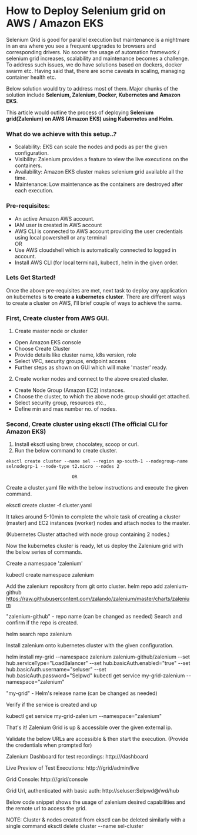 # How to Deploy Selenium grid on AWS / Amazon EKS 
  Selenium Grid is good for parallel execution but maintenance is a nightmare in an era where you see a frequent upgrades to browsers and corresponding drivers. No sooner the usage of automation framework / selenium grid increases, scalability and maintenance becomes a challenge. To address such issues, we do have solutions based on dockers, docker swarm etc. Having said that, there are some caveats in scaling, managing container health etc.

Below solution would try to address most of them. Major chunks of the solution include **Selenium, Zalenium, Docker, Kubernetes and Amazon EKS**.

This article would outline the process of deploying **Selenium grid(Zalenium) on AWS (Amazon EKS) using Kubernetes and Helm**.

### What do we achieve with this setup..?
- Scalability: EKS can scale the nodes and pods as per the given configuration.
- Visibility: Zalenium provides a feature to view the live executions on the containers.
- Availability: Amazon EKS cluster makes selenium grid available all the time.
- Maintenance: Low maintenance as the containers are destroyed after each execution.
### Pre-requisites:
- An active Amazon AWS account.
- IAM user is created in AWS account
- AWS CLI is connected to AWS account providing the user credentials using local powershell or any terminal  
                                                            OR
- Use AWS cloudshell which is automatically connected to logged in account.
- Install AWS CLI (for local terminal), kubectl, helm in the given order.

### Lets Get Started!
Once the above pre-requisites are met, next task to deploy any application on kubernetes is **to create a kubernetes cluster**. There are different ways to create a cluster on AWS, I'll brief couple of ways to achieve the same.

### First, Create cluster from AWS GUI.

1. Create master node or cluster 
  - Open Amazon EKS console
  - Choose Create Cluster
  - Provide details like cluster name, k8s version, role
  - Select VPC, security groups, endpoint access
  - Further steps as shown on GUI which will make 'master' ready.
2. Create worker nodes and connect to the above created cluster.
- Create Node Group (Amazon EC2) instances.
- Choose the cluster, to which the above node group should get attached.
- Select security group, resources etc.,
- Define min and max number no. of nodes.

### Second, Create cluster using eksctl (The official CLI for Amazon EKS)
1. Install eksctl using brew, chocolatey, scoop or curl.
2. Run the below command to create cluster.

```eksctl create cluster --name sel --region ap-south-1 --nodegroup-name selnodegrp-1 --node-type t2.micro --nodes 2```

                             OR

Create a cluster.yaml file with the below instructions and execute the given command.



eksctl create cluster -f cluster.yaml


It takes around 5-10min to complete the whole task of creating a cluster (master) and EC2 instances (worker) nodes and attach nodes to the master.


(Kubernetes Cluster attached with node group containing 2 nodes.)

Now the kubernetes cluster is ready, let us deploy the Zalenium grid with the below series of commands.

Create a namespace 'zalenium'

kubectl create namespace zalenium



Add the zalenium repository from git onto cluster.
helm repo add zalenium-github https://raw.githubusercontent.com/zalando/zalenium/master/charts/zalenium



"zalenium-github" - repo name (can be changed as needed)
Search and confirm if the repo is created.

helm search repo zalenium

Install zalenium onto kubernetes cluster with the given configuration.

helm install my-grid --namespace zalenium zalenium-github/zalenium --set hub.serviceType="LoadBalancer" --set hub.basicAuth.enabled="true" --set hub.basicAuth.username="seluser" --set hub.basicAuth.password="Selpwd" kubectl get service my-grid-zalenium --namespace="zalenium"


"my-grid" - Helm's release name (can be changed as needed)

Verify if the service is created and up

kubectl get service my-grid-zalenium --namespace="zalenium"




That's it! Zalenium Grid is up & accessible over the given external ip.

Validate the below URLs are accessible & then start the execution.
(Provide the credentials when prompted for)

Zalenium Dashboard for test recordings: http://<ExternalIP>/dashboard


Live Preview of Test Executions: http://<ExternalIP>/grid/admin/live


Grid Console: http://<ExternalIP>/grid/console


Grid Url, authenticated with basic auth: http://seluser:Selpwd@<ExternalIP>/wd/hub

Below code snippet shows the usage of zalenium desired capabilities and the remote url to access the grid.





NOTE: 
Cluster & nodes created from eksctl can be deleted similarly with a single command
eksctl delete cluster --name sel-cluster
